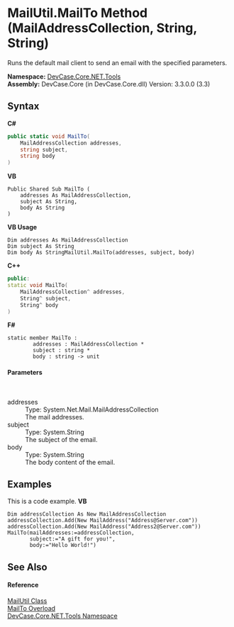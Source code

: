 # MailUtil.MailTo Method (MailAddressCollection, String, String)
 

Runs the default mail client to send an email with the specified parameters.

**Namespace:**&nbsp;<a href="N_DevCase_Core_NET_Tools">DevCase.Core.NET.Tools</a><br />**Assembly:**&nbsp;DevCase.Core (in DevCase.Core.dll) Version: 3.3.0.0 (3.3)

## Syntax

**C#**<br />
``` C#
public static void MailTo(
	MailAddressCollection addresses,
	string subject,
	string body
)
```

**VB**<br />
``` VB
Public Shared Sub MailTo ( 
	addresses As MailAddressCollection,
	subject As String,
	body As String
)
```

**VB Usage**<br />
``` VB Usage
Dim addresses As MailAddressCollection
Dim subject As String
Dim body As StringMailUtil.MailTo(addresses, subject, body)
```

**C++**<br />
``` C++
public:
static void MailTo(
	MailAddressCollection^ addresses, 
	String^ subject, 
	String^ body
)
```

**F#**<br />
``` F#
static member MailTo : 
        addresses : MailAddressCollection * 
        subject : string * 
        body : string -> unit 

```


#### Parameters
&nbsp;<dl><dt>addresses</dt><dd>Type: System.Net.Mail.MailAddressCollection<br />The mail addresses.</dd><dt>subject</dt><dd>Type: System.String<br />The subject of the email.</dd><dt>body</dt><dd>Type: System.String<br />The body content of the email.</dd></dl>

## Examples
This is a code example. 
**VB**<br />
``` VB
Dim addressCollection As New MailAddressCollection 
addressCollection.Add(New MailAddress("Address@Server.com"))
addressCollection.Add(New MailAddress("Address2@Server.com"))
MailTo(mailAddresses:=addressCollection,
       subject:="A gift for you!",
       body:="Hello World!")
```


## See Also


#### Reference
<a href="T_DevCase_Core_NET_Tools_MailUtil">MailUtil Class</a><br /><a href="Overload_DevCase_Core_NET_Tools_MailUtil_MailTo">MailTo Overload</a><br /><a href="N_DevCase_Core_NET_Tools">DevCase.Core.NET.Tools Namespace</a><br />